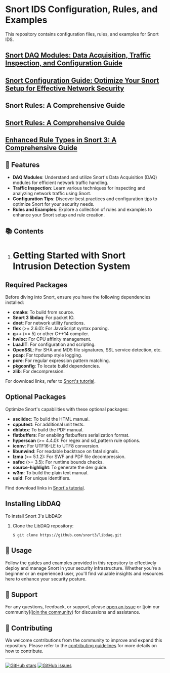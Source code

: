 # Snort IDS Configuration, Rules, and Examples

This repository contains configuration files, rules, and examples for Snort IDS.

## [Snort DAQ Modules: Data Acquisition, Traffic Inspection, and Configuration Guide](https://github.com/MaheshShukla1/Snort-Intrusion-Detection-System-Configuration-Rules-and-Examples/wiki/Snort-DAQ-Modules:-Data-Acquisition,-Traffic-Inspection,-and-Configuration-Guide)
## [Snort Configuration Guide: Optimize Your Snort Setup for Effective Network Security](https://github.com/MaheshShukla1/Snort-Intrusion-Detection-System-Configuration-Rules-and-Examples/wiki/Snort-Configuration-Guide:-Optimize-Your-Snort-Setup-for-Effective-Network-Security)

## Snort Rules: A Comprehensive Guide

## [Snort Rules: A Comprehensive Guide](https://github.com/MaheshShukla1/Snort-IDS-Configuration-Rules-and-Examples/wiki/Snort-Rules:-A-Comprehensive-Guide)

## [Enhanced Rule Types in Snort 3: A Comprehensive Guide](https://github.com/MaheshShukla1/Snort-IDS-Configuration-Rules-and-Examples/wiki/Enhanced-Rule-Types-in-Snort-3:-A-Comprehensive-Guide)
## 🚀 Features

- **DAQ Modules**: Understand and utilize Snort's Data Acquisition (DAQ) modules for efficient network traffic handling.
- **Traffic Inspection**: Learn various techniques for inspecting and analyzing network traffic using Snort.
- **Configuration Tips**: Discover best practices and configuration tips to optimize Snort for your security needs.
- **Rules and Examples**: Explore a collection of rules and examples to enhance your Snort setup and rule creation.

## 📚 Contents

1. # Getting Started with Snort Intrusion Detection System

## Required Packages

Before diving into Snort, ensure you have the following dependencies installed:

- **cmake**: To build from source.
- **Snort 3 libdaq**: For packet IO.
- **dnet**: For network utility functions.
- **flex** (>= 2.6.0): For JavaScript syntax parsing.
- **g++** (>= 5) or other C++14 compiler.
- **hwloc**: For CPU affinity management.
- **LuaJIT**: For configuration and scripting.
- **OpenSSL**: For SHA and MD5 file signatures, SSL service detection, etc.
- **pcap**: For tcpdump style logging.
- **pcre**: For regular expression pattern matching.
- **pkgconfig**: To locate build dependencies.
- **zlib**: For decompression.

For download links, refer to [Snort's tutorial](https://github.com/snort3/snort3/blob/master/doc/user/tutorial.txt#L6).

## Optional Packages

Optimize Snort's capabilities with these optional packages:

- **asciidoc**: To build the HTML manual.
- **cpputest**: For additional unit tests.
- **dblatex**: To build the PDF manual.
- **flatbuffers**: For enabling flatbuffers serialization format.
- **hyperscan** (>= 4.4.0): For regex and sd_pattern rule options.
- **iconv**: For UTF16-LE to UTF8 conversion.
- **libunwind**: For readable backtrace on fatal signals.
- **lzma** (>= 5.1.2): For SWF and PDF file decompression.
- **safec** (>= 3.5): For runtime bounds checks.
- **source-highlight**: To generate the dev guide.
- **w3m**: To build the plain text manual.
- **uuid**: For unique identifiers.

Find download links in [Snort's tutorial](https://github.com/snort3/snort3/blob/master/doc/user/tutorial.txt#L36).

## Installing LibDAQ

To install Snort 3's LibDAQ:

1. Clone the LibDAQ repository:

   ```shell
   $ git clone https://github.com/snort3/libdaq.git

## 🔧 Usage

Follow the guides and examples provided in this repository to effectively deploy and manage Snort in your security infrastructure. Whether you're a beginner or an experienced user, you'll find valuable insights and resources here to enhance your security posture.

## 🤝 Support

For any questions, feedback, or support, please [open an issue](link_to_issues) or [join our community]([join the community](https://discord.gg/EXVk7HVc)) for discussions and assistance.

## 🌟 Contributing

We welcome contributions from the community to improve and expand this repository. Please refer to the [contributing guidelines](link_to_contributing) for more details on how to contribute.

---

[![GitHub stars](https://img.shields.io/github/stars/MaheshShukla1/Snort)](link_to_repo)
[![GitHub issues](https://img.shields.io/github/issues/MaheshShukla1/Snort)](link_to_issues)

